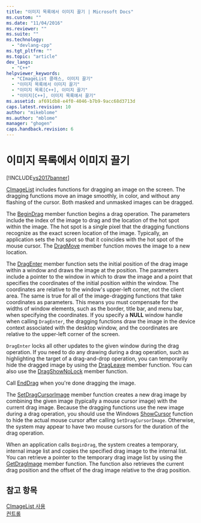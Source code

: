 ```yaml
---
title: "이미지 목록에서 이미지 끌기 | Microsoft Docs"
ms.custom: ""
ms.date: "11/04/2016"
ms.reviewer: ""
ms.suite: ""
ms.technology: 
  - "devlang-cpp"
ms.tgt_pltfrm: ""
ms.topic: "article"
dev_langs: 
  - "C++"
helpviewer_keywords: 
  - "CImageList 클래스, 이미지 끌기"
  - "이미지 목록에서 이미지 끌기"
  - "이미지 목록[C++], 이미지 끌기"
  - "이미지[C++], 이미지 목록에서 끌기"
ms.assetid: af691db8-e4f0-4046-b7b9-9acc68d3713d
caps.latest.revision: 10
author: "mikeblome"
ms.author: "mblome"
manager: "ghogen"
caps.handback.revision: 6
---
```

# 이미지 목록에서 이미지 끌기
[!INCLUDE[vs2017banner](../assembler/inline/includes/vs2017banner.md)]

[CImageList](../mfc/reference/cimagelist-class.md) includes functions for dragging an image on the screen.  The dragging functions move an image smoothly, in color, and without any flashing of the cursor.  Both masked and unmasked images can be dragged.  
  
 The [BeginDrag](../Topic/CImageList::BeginDrag.md) member function begins a drag operation.  The parameters include the index of the image to drag and the location of the hot spot within the image.  The hot spot is a single pixel that the dragging functions recognize as the exact screen location of the image.  Typically, an application sets the hot spot so that it coincides with the hot spot of the mouse cursor.  The [DragMove](../Topic/CImageList::DragMove.md) member function moves the image to a new location.  
  
 The [DragEnter](../Topic/CImageList::DragEnter.md) member function sets the initial position of the drag image within a window and draws the image at the position.  The parameters include a pointer to the window in which to draw the image and a point that specifies the coordinates of the initial position within the window.  The coordinates are relative to the window's upper\-left corner, not the client area.  The same is true for all of the image\-dragging functions that take coordinates as parameters.  This means you must compensate for the widths of window elements, such as the border, title bar, and menu bar, when specifying the coordinates.  If you specify a **NULL** window handle when calling `DragEnter`, the dragging functions draw the image in the device context associated with the desktop window, and the coordinates are relative to the upper\-left corner of the screen.  
  
 `DragEnter` locks all other updates to the given window during the drag operation.  If you need to do any drawing during a drag operation, such as highlighting the target of a drag\-and\-drop operation, you can temporarily hide the dragged image by using the [DragLeave](../Topic/CImageList::DragLeave.md) member function.  You can also use the [DragShowNoLock](../Topic/CImageList::DragShowNolock.md) member function.  
  
 Call [EndDrag](../Topic/CImageList::EndDrag.md) when you're done dragging the image.  
  
 The [SetDragCursorImage](../Topic/CImageList::SetDragCursorImage.md) member function creates a new drag image by combining the given image \(typically a mouse cursor image\) with the current drag image.  Because the dragging functions use the new image during a drag operation, you should use the Windows [ShowCursor](http://msdn.microsoft.com/library/windows/desktop/ms648396) function to hide the actual mouse cursor after calling `SetDragCursorImage`.  Otherwise, the system may appear to have two mouse cursors for the duration of the drag operation.  
  
 When an application calls `BeginDrag`, the system creates a temporary, internal image list and copies the specified drag image to the internal list.  You can retrieve a pointer to the temporary drag image list by using the [GetDragImage](../Topic/CImageList::GetDragImage.md) member function.  The function also retrieves the current drag position and the offset of the drag image relative to the drag position.  
  
## 참고 항목  
 [CImageList 사용](../mfc/using-cimagelist.md)   
 [컨트롤](../mfc/controls-mfc.md)